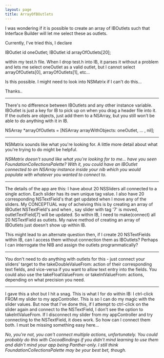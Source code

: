 ```yaml
---
layout: page
title: ArrayOfBOutlets
---
```


I was wondering if it is possible to create an array of IBOutlets such that Interface Builder will let me select these as outlets.

Currently, I've tried this, I declare

    
IBOutlet id oneOutlet;
IBOutlet id arrayOfOutlets[20];


within my test.h file.  When I drop test.h into IB, it parses it without a problem and lets me select oneOutlet as a valid outlet, but I cannot select arrayOfOutlets[0], arrayOfOutlets[1], etc...

Is this possible.  I might need to look into NSMatrix if I can't do this...

Thanks..

----

There's no difference between IBOutlets and any other instance variable. IBOutlet is just a key for IB to pick up on when you drag a header file into it. If the outlets are objects, just add them to a NSArray, but you still won't be able to do anything with it in IB.

    
NSArray *arrayOfOutlets = [NSArray arrayWithObjects: oneOutlet, ... , nil];


----

NSMatrix sounds like what you're looking for. A little more detail about what you're trying to do might be helpful.

*NSMatrix doesn't sound like what you're looking for to me... have you seen FoundationCollectionsPalette? With it, you could have an IBOutlet connected to an NSArray instance inside your nib which you would populate with whatever you wanted to connect to.*

----
The details of the app are this:  I have about 20 NSSliders all connected to a single action.  Each slider has its own unique tag value.  I also have 20 corresponding NSTextField's that get updated when I move any of the sliders.  My CONCEPTUAL way of acheiving this is by creating an array of IBOutlet NSTextField's and when , say slider with tag '7' is moved, outletTextField[7] will be updated.  So within IB, I need to make(connect) all 20 NSTextField as outlets.  My naive method of creating an array of IBOutlets just doesn't show up within IB.

This might lead to an alternate question then, if I create 20 NSTextFields within IB, can I access them without connection them as IBOutlets?  Perhaps I can interrogate the NIB and assign the outlets programmatically?

----

You don't need to do anything with outlets for this - just connect your sliders' target to the takeDoubleValueFrom: action of their corresponding text fields, and vice-versa if you want to allow text entry into the fields. You could also use the takeFloatValueFrom: or takeIntValueFrom: actions, depending  on what precision you need.

----

I gave this a shot but I hit a snag.  This is what I for do within IB: I ctrl-click FROM my slider to my appController.  This is so I can do my magic with the slider values.  But now that I've done this, if I attempt to ctrl-click on the slider again and connect to the NSTextField, I don't see the option to takeIntValueFrom.  If I disconnect my slider from my appController and try connecting to the NSTextField, it does work.  So how can I connect them both.  I must be missing something easy here...

*No, you're not, you can't connect multiple actions, unfortunately. You could probably do this with CocoaBindings if you didn't mind learning to use them and didn't mind your app being Panther-only. I still think FoundationCollectionsPalette may be your best bet, though.*

